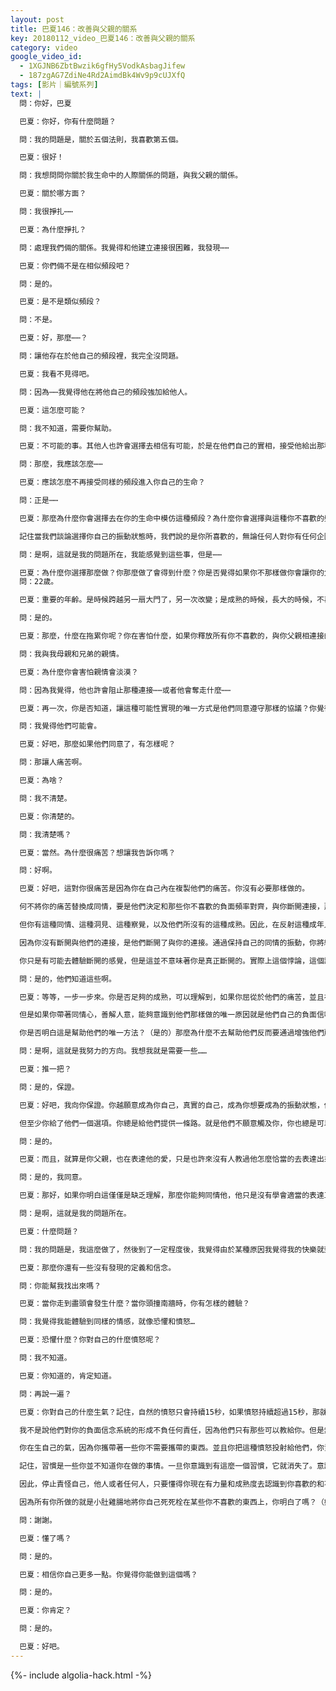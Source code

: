 ```yaml
---
layout: post
title: 巴夏146：改善與父親的關系
key: 20180112_video_巴夏146：改善與父親的關系
category: video
google_video_id:
  - 1XGJNB6ZbtBwzik6gfHy5VodkAsbagJifew
  - 187zgAG7ZdiNe4Rd2AimdBk4Wv9p9cUJXfQ
tags: [影片｜編號系列]
text: |
  問：你好，巴夏

  巴夏：你好，你有什麼問題？

  問：我的問題是，關於五個法則，我喜歡第五個。

  巴夏：很好！

  問：我想問問你關於我生命中的人際關係的問題，與我父親的關係。

  巴夏：關於哪方面？

  問：我很掙扎⋯⋯

  巴夏：為什麼掙扎？

  問：處理我們倆的關係。我覺得和他建立連接很困難，我發現⋯⋯

  巴夏：你們倆不是在相似頻段吧？

  問：是的。

  巴夏：是不是類似頻段？

  問：不是。

  巴夏：好，那麼⋯⋯？

  問：讓他存在於他自己的頻段裡，我完全沒問題。

  巴夏：我看不見得吧。

  問：因為⋯⋯我覺得他在將他自己的頻段強加給他人。

  巴夏：這怎麼可能？

  問：我不知道，需要你幫助。

  巴夏：不可能的事。其他人也許會選擇去相信有可能，於是在他們自己的實相，接受他給出那種頻段的振動，然後自己創造出那種頻段來。但是，原理上來說，如果別人不去在他們自己的實相裡創造出一個鏡像的頻段，他是不可能真正強加給任何人的。他沒有這個能力，任何人都沒有。

  問：那麼，我應該怎麼⋯⋯

  巴夏：應該怎麼不再接受同樣的頻段進入你自己的生命？

  問：正是⋯⋯

  巴夏：那麼為什麼你會選擇去在你的生命中模仿這種頻段？為什麼你會選擇與這種你不喜歡的頻段對齊？為什麼你會去重建這種你不喜歡的存在狀態？

  記住當我們談論選擇你自己的振動狀態時，我們說的是你所喜歡的，無論任何人對你有任何企圖，因為如果你不選擇去接受它，他們不會對你有任何影響。如果你選擇讓他們影響到你，只需要用你自己的能量去創造出同樣的頻段就行了。

  問：是啊，這就是我的問題所在，我能感覺到這些事，但是⋯⋯

  巴夏：為什麼你選擇那麼做？你那麼做了會得到什麼？你是否覺得如果你不那樣做你會讓你的父親蒙羞？為什麼即使你不喜歡你仍然要和他的頻段對齊呢？你怕會被看成壞孩子還是什麼其他的？為什麼你會如此認為？你多大了？
  問：22歲。

  巴夏：重要的年齡。是時候跨越另一扇大門了，另一次改變；是成熟的時候，長大的時候，不再聽那些你不認可的睡前故事的時候了，你明白嗎？（是的）是時候給自己講一個新的故事了，是時候創造新的生活了。如果你不想，就沒有必要去相信老套的故事。你已經夠大了去自己做決定。你懂了嗎？

  問：是的。

  巴夏：那麼，什麼在拖累你呢？你在害怕什麼，如果你釋放所有你不喜歡的，與你父親相連接的東西？

  問：我與我母親和兄弟的親情。

  巴夏：為什麼你會害怕親情會淡漠？

  問：因為我覺得，他也許會阻止那種連接⋯⋯或者他會奪走什麼⋯⋯

  巴夏：再一次，你是否知道，讓這種可能性實現的唯一方式是他們同意遵守那樣的協議？你覺得他們會同意嗎？

  問：我覺得他們可能會。

  巴夏：好吧，那麼如果他們同意了，有怎樣呢？

  問：那讓人痛苦啊。

  巴夏：為啥？

  問：我不清楚。

  巴夏：你清楚的。

  問：我清楚嗎？

  巴夏：當然。為什麼很痛苦？想讓我告訴你嗎？

  問：好啊。

  巴夏：好吧，這對你很痛苦是因為你在自己內在複製他們的痛苦。你沒有必要那樣做的。

  何不將你的痛苦替換成同情，要是他們決定和那些你不喜歡的負面頻率對齊，與你斷開連接，那麼他們這麼做的唯一原因就是因為他們自己沉浸在恐懼和負面的信念裡，這些東西沒有給予他們正面的支持。

  但你有這種同情、這種洞見、這種察覺，以及他們所沒有的這種成熟。因此，在反射這種成年人的同情和成熟給他們的同時，你至少給了他們一個選項去知道，他們還可以做其他的事情來創造與你的這種關係，而不是去斷開與你的鏈接。

  因為你沒有斷開與他們的連接，是他們斷開了與你的連接。通過保持自己的同情的振動，你將總是知道你是連接著的。並且當他們選擇這種斷開的體驗時，你沒有必要把它當作痛苦去感覺，因為你知道真正地斷開是不可能的。

  你只是有可能去體驗斷開的感覺，但是這並不意味著你是真正斷開的。實際上這個悖論，這個諷刺是，你能夠創造出斷開連接的體驗的條件是你連接著全有，你是全有的一部分。你是否能夠讓自己足夠成熟、有足夠的同情心去理解，他們只是受困於在他們的信念，而不知道怎麼去改變它。

  問：是的，他們知道這些啊。

  巴夏：等等，一步一步來。你是否足夠的成熟，可以理解到，如果你屈從於他們的痛苦，並且在你內部製造出同樣的痛苦，你就沒有給他們任何機會去擺脫，而停留在當前的狀態裡，因為他們從你這裡看不到一個讓他們改變想法的榜樣。

  但是如果你帶著同情心，善解人意，能夠意識到他們那樣做的唯一原因就是他們自己的負面信唸給他們帶來的困難。如果你出於同情，你至少可以給他們一個選項，另一條路，通過它他們能夠走進並停留在與你連接的體驗裡。

  你是否明白這是幫助他們的唯一方法？（是的）那麼為什麼不去幫助他們反而要通過增強他們所給出的負面震動來繼續將他們囚禁在負面信念裡呢？

  問：是啊，這就是我努力的方向。我想我就是需要一些……

  巴夏：推一把？

  問：是的，保證。

  巴夏：好吧，我向你保證。你越願意成為你自己，真實的自己，成為你想要成為的振動狀態，你對別人的幫助就越大，包括哪些選擇不接受你的幫助的人。

  但至少你給了他們一個選項。你總是給他們提供一條路。就是他們不願意觸及你，你也總是可以觸及的。你總是在那裡，帶著同情，提供幫助，一直在，因為你有無條件的愛，即使他選擇表達出帶條件的愛，你還是對他們充滿無條件的愛。你明白嗎？

  問：是的。

  巴夏：而且，就算是你父親，也在表達他的愛，只是也許來沒有人教過他怎麼恰當的去表達出來。

  問：是的，我同意。

  巴夏：那好，如果你明白這僅僅是缺乏理解，那麼你能夠同情他，他只是沒有學會適當的表達工具，（是的），並且如果他不知道恰當的工具而你知道，為什麼不帶著同情去向他演示怎麼去使用恰當的工具去對外界做出反應，而不是直接向你送出你不喜歡的振動。你喜歡這種方式嗎？

  問：是啊，這就是我的問題所在。

  巴夏：什麼問題？

  問：我的問題是，我這麼做了，然後到了一定程度後，我覺得由於某種原因我覺得我的快樂就到頭了。

  巴夏：那麼你還有一些沒有發現的定義和信念。

  問：你能幫我找出來嗎？

  巴夏：當你走到盡頭會發生什麼？當你頭撞南牆時，你有怎樣的體驗？

  問：我覺得我能體驗到同樣的情感，就像恐懼和憤怒…

  巴夏：恐懼什麼？你對自己的什麼憤怒呢？

  問：我不知道。

  巴夏：你知道的，肯定知道。

  問：再說一遍？

  巴夏：你對自己的什麼生氣？記住，自然的憤怒只會持續15秒，如果憤怒持續超過15秒，那就是負面的評判了。（好的）那麼你對自己有怎樣的負面評判呢？並且你還將這種評判投射到他們身上？

  我不是說他們對你的負面信念系統的形成不負任何責任，因為他們只有那些可以教給你。但是無論如何，如果你現在已經長大，能夠理解事情的由來，那麼當你進入這種狀態，你會說，你對於你接受他們的教育進行了負面的評判。

  你在生自己的氣，因為你攜帶著一些你不需要攜帶的東西。並且你把這種憤怒投射給他們，你責怪他們開始了那種惡性循環。但是如果你知道有這種惡性循環，而你是在這個循環之外不受影響，那是不是他們開始的就不重要了。

  記住，習慣是一些你並不知道你在做的事情。一旦你意識到有這麼一個習慣，它就消失了。意識到一個習慣不是「釋放」的開始，而是「釋放」的結束。因此如果你知道，如果在你生命中某一刻你認識到了他們也許曾教給你某些負面的信念，這很好，你在此之前都陷入在那種負面信念之中，你現在體驗到的是你重新評估自己的行為，為什麼在你認識到你有能力不那麼做的時候仍然那麼做。你聽懂我的意思了嗎？（是的）

  因此，停止責怪自己，他人或者任何人，只要懂得你現在有力量和成熟度去認識到你喜歡的和不喜歡的。只是因為有人也許教給你某些你不喜歡的東西，但這並不意味著現在你必須緊握那些你不喜歡的信念不放。

  因為所有你所做的就是小肚雞腸地將你自己死死栓在某些你不喜歡的東西上，你明白了嗎？（好的）因此如果你的確不喜歡這些，不要糾結於此，不要怨天尤人或者自怨自艾。你在盡你全力了。你做的很好。如果不是的話，我們也不會有這樣的對話了。

  問：謝謝。

  巴夏：懂了嗎？

  問：是的。

  巴夏：相信你自己更多一點。你覺得你能做到這個嗎？

  問：是的。

  巴夏：你肯定？

  問：是的。

  巴夏：好吧。
---
```


{%- include algolia-hack.html -%}
